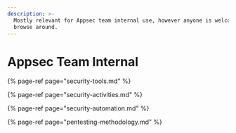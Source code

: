 ```yaml
---
description: >-
  Mostly relevant for Appsec team internal use, however anyone is welcome to
  browse around.
---
```


# Appsec Team Internal

{% page-ref page="security-tools.md" %}

{% page-ref page="security-activities.md" %}

{% page-ref page="security-automation.md" %}

{% page-ref page="pentesting-methodology.md" %}



